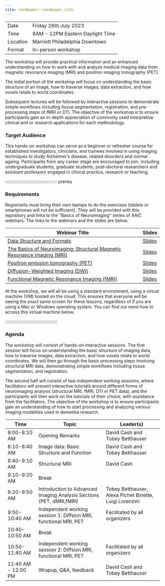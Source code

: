 ```yaml
---
site: sandpaper::sandpaper_site
---
```


|  |  |
| --- | --- |
| Date | Friday 26th July 2023 |
| Time | 8AM - 12PM Eastern Daylight Time | 
| Location | Marriott Philadelphia Downtown |
| Format | In-person workshop | 

The workshop will provide practical information and an enhanced understanding
on how to work with and analyze medical imaging data from magnetic resonance
imaging (MRI) and positron imaging tomography (PET).

The initial portion of the workshop will focus on understanding the basic
structure of an image, how to traverse images, data extraction, and how voxels
relate to world coordinates.

Subsequent lectures will be followed by interactive sessions to demonstrate
simple workflows including tissue segmentation, registration, and
pre-processing steps of fMRI or DTI. The objective of the workshop is to ensure
participants gain an in-depth appreciation of commonly used interpretive 
clinical and or research applications for each methodology. 

### Target Audience
This hands-on workshop can serve as a beginner or refresher course for established investigators, clinicians, and trainees involved in using imaging techniques to study Alzheimer’s disease, related disorders and normal ageing. Participants from any career stage are encouraged to join, including undergraduate students, graduate students, post-doctoral researchers and assistant professors engaged in clinical practice, research or teaching.

::::::::::::::::::::::::::::::::::::::::::  prereq

### Requirements
Registrants must bring their own laptops to do the exercises (tablets or smartphones will not be sufficient). They will be provided with this repository and links to the "Basics of Neuroimaging" series of AAIC webinars. The links to the webinars and the slides are below.


| Webinar Title | Slides |
| --- | --- |
| [Data Structure and Formats](https://training.alz.org/products/4520/neuroimaging-pia-basics-of-neuroimaging-data-structure-and-formats) |[Slides](files/1_BasicsNeuroimaging_StructureFormat-Griffanti.pdf) | 
| [The Basics of Neuroimaging: Structural Magnetic Resonance Imaging (MRI)](https://training.alz.org/products/4524/neuroimaging-pia-the-basics-of-neuroimaging-structural-magnetic-resonance-imaging-mri) | [Slides](files/2_BasicsNeuroimaging_StructuralMRI-Cash.pdf) | 
| [Positron emission tomography (PET)](https://training.alz.org/products/4525/neuroimaging-pia-the-basics-of-neuroimaging-positron-emission-tomography-pet) | [Slides](files/3_BasicsNeuroimaging_PET-Betthauser.pdf) |
| [Diffusion-Weighted Imaging (DWI)](https://training.alz.org/products/4526/neuroimaging-pia-the-basics-of-neuroimaging-diffusion-weighted-imaging-dwi) | [Slides](files/4_BasicsNeuroimaging_Diffusion_AlexaPB.pdf) |
| [Functional Magnetic Resonance Imaging (fMRI)](https://training.alz.org/products/4528/neuroimaging-pia-the-basics-of-neuroimaging-functional-magnetic-resonance-imaging-fmri) | [Slides](files/5_BasicsNeuroimaging_Functional_Luigi.pdf) |

At the workshop, we will all be using a standard environment, using a virtual machine (VM) hosted on the cloud. This ensures that everyone will be seeing the exact same screen for these lessons, regardless of if you are using a Mac or Windows operating system. You can find out more how to access this virtual machine below.

::::::::::::::::::::::::::::::::::::::::::

### Agenda
The workshop will consist of hands-on interactive sessions. The first session
will focus on understanding the basic structure of imaging data, how to
traverse images, data extraction, and how voxels relate to world coordinates. 
We will then go through the basic processing steps involving structural MRI 
data, demonstrating simple workflows including tissue segmentation, 
and registration. 

The second half will consist of two independent working sessions, where 
facilitators will present interactive tutorials around different forms of 
neuroimaging analysis (structural MRI, fMRI, DTI or PET data), and the 
participants will then work on the tutorials of their choice, with assistance
from the facilitators. The objective of the workshop is to ensure participants
gain an understanding of how to start processing and analyzing various imaging
modalities used in dementia research. 


| Time | Topic | Leader(s) | 
| --- | --- | --- |
| 8:00-8:10 AM | Opening Remarks | David Cash and Tobey Betthauser |
| 8:10-8:40 AM |  Image data: Basic Structure and Function | David Cash and Tobey Betthauser | 
| 8:40-9:10 AM | Structural MRI | David Cash | 
| 9:10-9:20 AM | Break | |
| 9:20-9:50 AM | Introduction to Advanced Imaging Analysis Sections (PET, dMRI,fMRI) | Tobey Betthauser, Alexa Pichet Binette, Luigi Lorenzini |
| 9:50-10:40 AM | Independent working session 1: Diffsion MRI, functional MRI, PET | Facilitated by all organizers |
| 10:40-10:50 AM | Break | |
| 10:50-11:40 AM | Independent working session 2: Diffsion MRI, functional MRI, PET   | Facilitated by all organizers |
| 11:40 AM - 12:00 PM | Wrapup, Q&A, feedback | David Cash and Tobey Betthauser |



